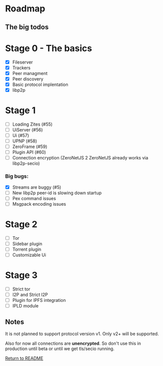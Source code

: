 # Roadmap

## The big todos

# Stage 0 - The basics

 - [x] Fileserver
 - [x] Trackers
 - [x] Peer managment
 - [x] Peer discovery
 - [x] Basic protocol implentation
 - [x] libp2p

# Stage 1

 - [ ] Loading Zites (#55)
 - [ ] UiServer (#56)
 - [ ] Ui (#57)
 - [ ] UPNP (#58)
 - [ ] ZeroFrame (#59)
 - [ ] Plugin API (#60)
 - [ ] Connection encryption (ZeroNetJS 2 ZeroNetJS already works via libp2p-secio)

### Big bugs:
 - [x] Streams are buggy (#5)
 - [ ] New libp2p peer-id is slowing down startup
 - [ ] Pex command issues
 - [ ] Msgpack encoding issues

# Stage 2

 - [ ] Tor
 - [ ] Sidebar plugin
 - [ ] Torrent plugin
 - [ ] Customizable Ui

# Stage 3

 - [ ] Strict tor
 - [ ] I2P and Strict I2P
 - [ ] Plugin for IPFS integration
 - [ ] IPLD module

## Notes

It is not planned to support protocol version v1. Only v2+ will be supported.

Also for now all connections are **unencrypted**. So don't use this in production until beta or until we get tls/secio running.

[Return to README](https://github.com/ZeroNetJS/zeronet-js/blob/master/README.md)
